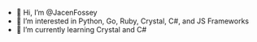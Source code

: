 - 👋 Hi, I’m @JacenFossey
- 👀 I’m interested in Python, Go, Ruby, Crystal, C#, and JS Frameworks
- 🌱 I’m currently learning Crystal and C#

<!---
JacenFossey/JacenFossey is a ✨ special ✨ repository because its `README.md` (this file) appears on your GitHub profile.
You can click the Preview link to take a look at your changes.
--->
